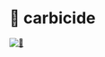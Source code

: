# 🍫 carbicide

[![🍫](https://i.imgur.com/CFCt8wq.gif)][1]

[1]:[https://github.com/ksevelyar/carbicide/blob/master/choco-win10.bat]
